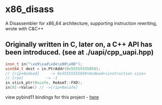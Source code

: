# x86_disass
A Disassembler for x86_64 architecture, supporting instruction rewriting, wrote with C&amp;C++

Originally written in C, later on, a C++ API has been introduced. (see at ./uapi/cpp_uapi.hpp)
---
```c++
insn_t in("\xe9\xad\xde\x00\x00");
uint64_t dest = in.PtrAddr(0x55555555050);
// [rip+0xdead] 	-> 0x55555555050+0xdead+<instruction size>
// [rax]          -> -1
in.stick_ptr(0xcafe, ReAsmT::FXD);
in[0]->Value() // ->[rip+0xcafe]
```
view pybind11 bindings for this project - [here](https://github.com/HeX0Rci5T/x86_pybindings)
